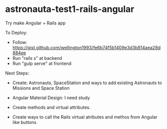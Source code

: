 # astronauta-test1-rails-angular
Try make Angular + Rails app 

To Deploy:
 - Follow: https://gist.github.com/wellington1993/fe6b74f5b1409e3d3b814aea28d884ee
 - Run "rails s" at backend
 - Run "gulp serve" at frontend



Next Steps:

 -  Create: Astronauts, SpaceStation and ways to add existing Astronauts to Missions and Space Station 

 - Angular Material Design: I need study

 - Create methods and virtual attributes.

 - Create ways to call the Rails virtual atributes and methos from Angular like buttons


